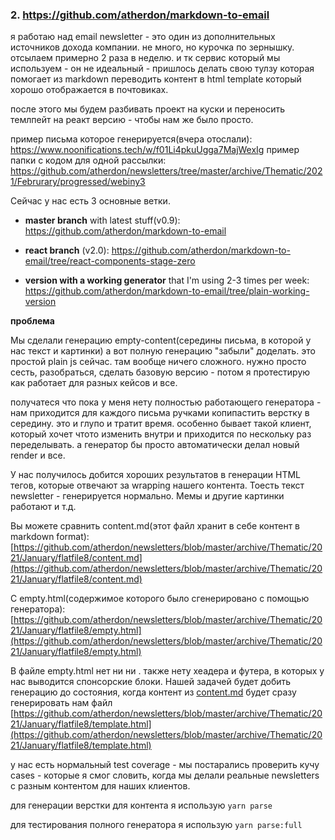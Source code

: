 ### 2. https://github.com/atherdon/markdown-to-email

я работаю над email newsletter - это один из дополнительных источников дохода компании. не много, но курочка по зернышку. отсылаем примерно 2 раза в неделю. и тк сервис который мы используем - он не идеальный - пришлось делать свою тулзу которая помогает из markdown переводить контент в html template который хорошо отображается в почтовиках.



после этого мы будем разбивать проект на куски и переносить темлпейт на реакт версию - чтобы нам же было просто. 

пример письма которое генерируется(вчера отослали): https://www.noonifications.tech/w/f01Li4pkuUgga7MajWexIg
пример папки с кодом для одной рассылки: https://github.com/atherdon/newsletters/tree/master/archive/Thematic/2021/Februrary/progressed/webiny3

Сейчас у нас есть 3 основные ветки.
- **master branch** with latest stuff(v0.9): https://github.com/atherdon/markdown-to-email

- **react branch** (v2.0): https://github.com/atherdon/markdown-to-email/tree/react-components-stage-zero

- **version with a working generator** that I'm using 2-3 times per week: https://github.com/atherdon/markdown-to-email/tree/plain-working-version


**проблема**

Мы сделали генерацию empty-content(середины письма, в которой у нас текст и картинки) а вот полную генерацию "забыли" доделать. это простой plain js сейчас. там вообще ничего сложного. нужно просто сесть, разобраться, сделать базовую версию - потом я протестирую как работает для разных кейсов и все.

получатеся что пока у меня нету полностью работающего генератора - нам приходится для каждого письма ручками копипастить верстку в середину. это и глупо и тратит время. особенно бывает такой клиент, который хочет чтото изменить внутри и приходится по нескольку раз переделывать. а генератор бы просто автоматически делал новый render и все.

У нас получилось добится хороших результатов в генерации HTML тегов, которые отвечают за wrapping нашего контента. Тоесть текст newsletter - генерируется нормально. Мемы и другие картинки работают и т.д.

Вы можете сравнить content.md(этот файл хранит в себе контент в markdown format): [https://github.com/atherdon/newsletters/blob/master/archive/Thematic/2021/January/flatfile8/content.md](https://github.com/atherdon/newsletters/blob/master/archive/Thematic/2021/January/flatfile8/content.md) 

C empty.html(содержимое которого было сгенерировано с помощью генератора): [https://github.com/atherdon/newsletters/blob/master/archive/Thematic/2021/January/flatfile8/empty.html](https://github.com/atherdon/newsletters/blob/master/archive/Thematic/2021/January/flatfile8/empty.html) 

В файле empty.html нет ни <head> ни <body>. также нету хеадера и футера, в которых у нас выводится спонсорские блоки.
Нашей задачей будет добить генерацию до состояния, когда контент из [content.md](http://content.md) будет сразу генерировать нам файл [https://github.com/atherdon/newsletters/blob/master/archive/Thematic/2021/January/flatfile8/template.html](https://github.com/atherdon/newsletters/blob/master/archive/Thematic/2021/January/flatfile8/template.html)

у нас есть нормальный test coverage - мы постарались проверить кучу cases - которые я смог словить, когда мы делали реальные newsletters с разным контентом для наших клиентов.

для генерации верстки для контента я использую `yarn parse`

для тестирования полного генератора я использую `yarn parse:full`
